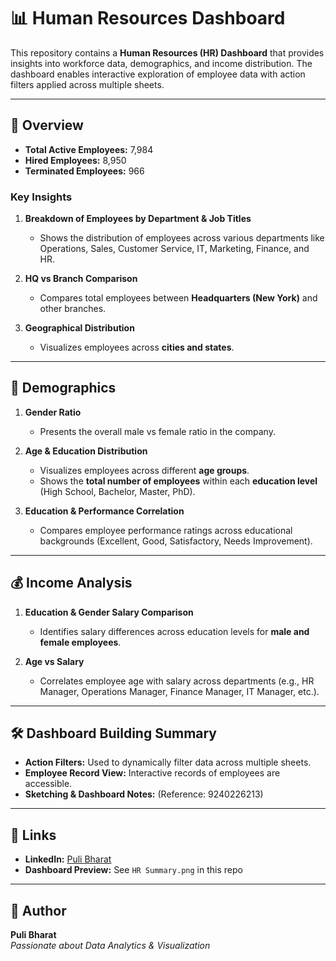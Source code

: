 # 📊 Human Resources Dashboard

This repository contains a **Human Resources (HR) Dashboard** that provides insights into workforce data, demographics, and income distribution. The dashboard enables interactive exploration of employee data with action filters applied across multiple sheets.

---

## 🔎 Overview

- **Total Active Employees:** 7,984  
- **Hired Employees:** 8,950  
- **Terminated Employees:** 966  

### Key Insights
1. **Breakdown of Employees by Department & Job Titles**  
   - Shows the distribution of employees across various departments like Operations, Sales, Customer Service, IT, Marketing, Finance, and HR.

2. **HQ vs Branch Comparison**  
   - Compares total employees between **Headquarters (New York)** and other branches.

3. **Geographical Distribution**  
   - Visualizes employees across **cities and states**.

---

## 👥 Demographics

1. **Gender Ratio**  
   - Presents the overall male vs female ratio in the company.

2. **Age & Education Distribution**  
   - Visualizes employees across different **age groups**.  
   - Shows the **total number of employees** within each **education level** (High School, Bachelor, Master, PhD).

3. **Education & Performance Correlation**  
   - Compares employee performance ratings across educational backgrounds (Excellent, Good, Satisfactory, Needs Improvement).

---

## 💰 Income Analysis

1. **Education & Gender Salary Comparison**  
   - Identifies salary differences across education levels for **male and female employees**.

2. **Age vs Salary**  
   - Correlates employee age with salary across departments (e.g., HR Manager, Operations Manager, Finance Manager, IT Manager, etc.).

---

## 🛠 Dashboard Building Summary

- **Action Filters:** Used to dynamically filter data across multiple sheets.  
- **Employee Record View:** Interactive records of employees are accessible.  
- **Sketching & Dashboard Notes:** (Reference: 9240226213)

---

## 🔗 Links

- **LinkedIn:** [Puli Bharat](https://www.linkedin.com/in/puli-bharat-58040a310/)  
- **Dashboard Preview:** See `HR Summary.png` in this repo  

---

## 📌 Author

**Puli Bharat**  
*Passionate about Data Analytics & Visualization*  

